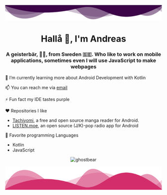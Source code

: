 <img src="./assets/top.svg" alt="ghostbear" />

<h1 align="center">Hallå 👋, I'm Andreas</h1>
<h3 align="center">A geisterbär, 👻🐻, from Sweden 🇸🇪. Who like to work on mobile applications, sometimes even I will use JavaScript to make webpages</h3>

🌱 I’m currently learning more about Android Development with Kotlin

📫 You can reach me via [email](mailto:mail@ghostbear.me)

⚡ Fun fact my IDE tastes purple

❤ Repositories I like
- [Tachiyomi](https://github.com/tachiyomiorg/tachiyomi), a free and open source manga reader for Android.
- [LISTEN.moe](https://github.com/LISTEN-moe/android-app), an open source (J/K)-pop radio app for Android

💾 Favorite programming Languages
- Kotlin
- JavaScript

<div>
	<p align="center">
		<img src="https://github-readme-stats.vercel.app/api?username=ghostbear&show_icons=true&locale=en" alt="ghostbear" />
	</p>
</div>

<img style="height: 75px; width: 100%" src="./assets/bottom.svg" alt="ghostbear" />

<!--
**GHOSTBEAR/GHOSTBEAR** is a ✨ _special_ ✨ repository because its `README.md` (this file) appears on your GitHub profile.

Here are some ideas to get you started:

- 🔭 I’m currently working on ...
- 🌱 I’m currently learning ...
- 👯 I’m looking to collaborate on ...
- 🤔 I’m looking for help with ...
- 💬 Ask me about ...
- 📫 How to reach me: ...
- 😄 Pronouns: ...
- ⚡ Fun fact: ...
-->
